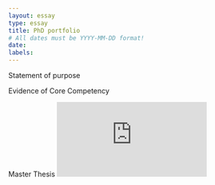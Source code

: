 ```yaml
---
layout: essay
type: essay
title: PhD portfolio
# All dates must be YYYY-MM-DD format!
date: 
labels:
---
```


Statement of purpose

Evidence of Core Competency

Master Thesis
<embed src="https://jaiswal-aditi.github.io/PDF/AditiJaiswal-thesis.pdf" type="application/pdf" />
